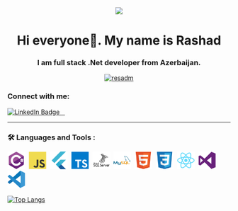 <!--### Hi there 👋-->

<!--
**ResadM/ResadM** is a ✨ _special_ ✨ repository because its `README.md` (this file) appears on your GitHub profile.

Here are some ideas to get you started:

- 🔭 I’m currently working on ...
- 🌱 I’m currently learning ...
- 👯 I’m looking to collaborate on ...
- 🤔 I’m looking for help with ...
- 💬 Ask me about ...
- 📫 How to reach me: ...
- 😄 Pronouns: ...
- ⚡ Fun fact: ...
-->
<div id="header" align="center">
  <img src="https://media.giphy.com/media/M9gbBd9nbDrOTu1Mqx/giphy.gif" width="100"/>
</div>
<h1 align="center">Hi everyone👋. My name is Rashad</h1>
<h3 align="center">I am full stack .Net developer from Azerbaijan.</h3>

<div id="badges" align="center">
  <a href="https://github.com/ResadM">
  <img src="https://komarev.com/ghpvc/?username=resadm&label=Profile%20views&color=0e75b6&style=flat" alt="resadm" />
  </a>
  </p> 
</div>

<h3 align="left">Connect with me:</h3>
<p align="left">
 <a href="https://www.linkedin.com/in/rasadmammadov/">
    <img src="https://img.shields.io/badge/LinkedIn-blue?style=for-the-badge&logo=linkedin&logoColor=white" alt="LinkedIn Badge"/>
  </a> 
  <a href="https://www.hackerrank.com/repko_25">
    <img src="https://img.shields.io/badge/-Hackerrank-2EC866?style=for-the-badge&logo=HackerRank&logoColor=white" alt=""/>
  </a> 
   <a href="https://www.leetcode.com/repko">
    <img src="https://img.shields.io/badge/LeetCode-000000?style=for-the-badge&logo=LeetCode&logoColor=#d16c06" alt=""/>
  </a> 
   <a href="https://codesandbox.com/resadm">
    <img src="https://img.shields.io/badge/Codesandbox-040404?style=for-the-badge&logo=codesandbox&logoColor=DBDBDB" alt=""/>
  </a> 
</p>


---
### :hammer_and_wrench: Languages and Tools :
<div>
  <img src="https://github.com/devicons/devicon/blob/master/icons/csharp/csharp-original.svg" title="C#" alt="C#" width="40" height="40"/>&nbsp;  
  <img src="https://github.com/devicons/devicon/blob/master/icons/javascript/javascript-original.svg" title="javascript" alt="javascript" width="40" height="40"/>&nbsp;   <img src="https://github.com/devicons/devicon/blob/master/icons/flutter/flutter-original.svg" title="Flutter" alt="Flutter" width="40" height="40"/>&nbsp; 
  <img src="https://github.com/devicons/devicon/blob/master/icons/typescript/typescript-original.svg" title="typescript" alt="typescript" width="40" height="40"/>&nbsp; 
  <img src="https://github.com/devicons/devicon/blob/master/icons/microsoftsqlserver/microsoftsqlserver-plain-wordmark.svg" title="microsoftsqlserver" alt="microsoftsqlserver" width="40" height="40"/>&nbsp; 
   <img src="https://github.com/devicons/devicon/blob/master/icons/mysql/mysql-original-wordmark.svg" title="mysql" alt="mysql" width="40" height="40"/>&nbsp; 
  <img src="https://github.com/devicons/devicon/blob/master/icons/html5/html5-original.svg" title="html5" alt="html5" width="40" height="40"/>&nbsp;  
  <img src="https://github.com/devicons/devicon/blob/master/icons/css3/css3-original.svg" title="css3" alt="css3" width="40" height="40"/>&nbsp;  
   <img src="https://github.com/devicons/devicon/blob/master/icons/react/react-original.svg" title="react" alt="react" width="40" height="40"/>&nbsp; 
    <img src="https://github.com/devicons/devicon/blob/master/icons/visualstudio/visualstudio-plain.svg" title="visualstudio" alt="visualstudio" width="40" height="40"/>&nbsp; 
  <img src="https://github.com/devicons/devicon/blob/master/icons/vscode/vscode-original.svg" title="vscode" alt="vscode" width="40" height="40"/>&nbsp; 
</div>


[![Top Langs](https://github-readme-stats.vercel.app/api/top-langs/?username=ResadM&langs_count=8)](https://github.com/ResadM/github-readme-stats)

